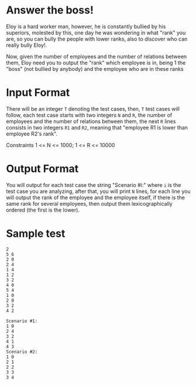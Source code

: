 # Answer the boss!
Eloy is a hard worker man, however, he is constantly bullied by his superiors, molested by this, one day he was wondering in what "rank" you are, so you can bully the people with lower ranks, also to discover who can really bully Eloy!.

Now, given the number of employees and the number of relations between them, Eloy need you to output the "rank" which employee is in, being 1 the "boss" (not bullied by anybody) and the employee who are in these ranks

# Input Format
There will be an integer `T` denoting the test cases, then, `T` test cases will follow, each test case starts with two integers `N` and `R`, the number of employees and the number of relations between them, the next `R` lines consists in two integers `R1` and `R2`, meaning that "employee R1 is lower than employee R2's rank".

Constraints 1 <= N <= 1000; 1 <= R <= 10000

# Output Format
You will output for each test case the string "Scenario #i:" where `i` is the test case you are analyzing, after that, you will print `N` lines, for each line you will output the rank of the employee and the employee itself, if there is the same rank for several employees, then output them lexicographically ordered (the first is the lower).

# Sample test
```
2
5 6
2 0
2 4
1 4
1 2
3 2
4 0
5 4
1 0
2 0
3 2
4 2

Scenario #1:
1 0
2 4
3 2
4 1
4 3
Scenario #2:
1 0
2 1
2 2
3 3
3 4
```
